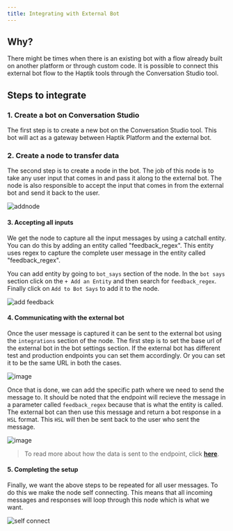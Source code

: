 ```yaml
---
title: Integrating with External Bot
---
```


## Why?
There might be times when there is an existing bot with a flow already built on another platform or through custom code. It is possible to connect this external bot flow to the Haptik tools through the Conversation Studio tool.

## Steps to integrate

### 1. Create a bot on Conversation Studio
The first step is to create a new bot on the Conversation Studio tool. This bot will act as a gateway between Haptik Platform and the external bot.

### 2. Create a node to transfer data
The second step is to create a node in the bot. The job of this node is to take any user input that comes in and pass it along to the external bot. The node is also responsible to accept the input that comes in from the external bot and send it back to the user.

![addnode](https://user-images.githubusercontent.com/75118325/114334211-b8d78180-9b67-11eb-966f-cb61cf5f1244.gif)

#### 3. Accepting all inputs
We get the node to capture all the input messages by using a catchall entity. You can do this by adding an entity called "feedback_regex". This entity uses regex to capture the complete user message in the entity called "feedback_regex". 

You can add entity by going to `bot_says` section of the node. In the `bot says` section click on the `+ Add an Entity` and then search for `feedback_regex`. Finally click on `Add to Bot Says` to add it to the node.

![add feedback](https://user-images.githubusercontent.com/75118325/114334420-27b4da80-9b68-11eb-9ad6-232f1d1d0dc8.gif)

#### 4. Communicating with the external bot
Once the user message is captured it can be sent to the external bot using the `integrations` section of the node. The first step is to set the base url of the external bot in the bot settings section. If the external bot has different test and production endpoints you can set them accordingly. Or you can set it to be the same URL in both the cases.

![image](https://user-images.githubusercontent.com/75118325/114334677-b45f9880-9b68-11eb-8a4e-647fc6efee57.png)

Once that is done, we can add the specific path where we need to send the message to. It should be noted that the endpoint will recieve the message in a parameter called `feedback_regex` because that is what the entity is called. The external bot can then use this message and return a bot response in a `HSL` format. This `HSL` will then be sent back to the user who sent the message.

![image](https://user-images.githubusercontent.com/75118325/114334937-3fd92980-9b69-11eb-9ad1-b02be32f0922.png)

> To read more about how the data is sent to the endpoint, click [**here**](https://docs.haptik.ai/bot-builder/integrations/integration-parameters#request-parameters).

#### 5. Completing the setup
Finally, we want the above steps to be repeated for all user messages. To do this we make the node self connecting. This means that all incoming messages and responses will loop through this node which is what we want.

![self connect](https://user-images.githubusercontent.com/75118325/114334770-ecff7200-9b68-11eb-80b0-0fddbf4cca94.gif)


